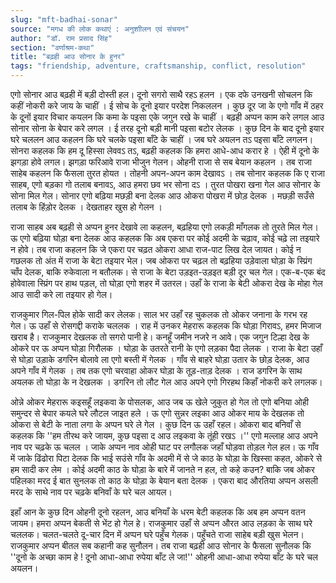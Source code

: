 ```yaml
---
slug: "mft-badhai-sonar"
source: "मगध की लोक कथाएं : अनुशाीलन एवं संचयन"
author: "डॉ. राम प्रसाद सिंह"
section: "वर्णाश्रम-कथा"
title: "बढ़ही आउ सोनार के हुनर"
tags: "friendship, adventure, craftsmanship, conflict, resolution"
---
```

एगो सोनार आउ बढ़ही में बड़ी दोस्ती हल। दूनो सगरो साथै रहऽ हलन । एक दफे उनखनी सोचलन कि कहीं नोकरी करे जाय के चाहीं । ई सोच के दूनो इयार परदेश निकललन । कुछ दूर जा के एगो गाँव में ठहर के दूनों इयार विचार कयलन कि कमा के पइसा एके जगुन रखे के चाहीं । बढ़ही अप्पन काम करे लगल आउ सोनार सोना के बेपार करे लगल । ई तरह दूनो बड़ी मानी पइसा बटोर लेलक । कुछ दिन के बाद दूनो इयार घरे चललन आउ कहलन कि घरे चलके पइसा बाँटे के चाहीं । जब घरे अयलन तऽ पइसा बाँटे लगलन। सोनरा कहलक कि हम दू हिस्सा लेववऽ तऽ, बढ़ही कहलक कि हमरा आधे-आध करार हे । ऐही में दूनो के झगड़ा होवे लगल।
झगड़ा फरिआवे राजा भीजुन गेलन। ओहनी राजा से सब बेयान कहलन । तब राजा साहेब कहलन कि फैसला तुरत होयत । तोहनी अपन-अपन काम देखावऽ । तब सोनार कहलक कि ए राजा साहब, एगो बड़का गो तलाब बनावऽ, आउ हमरा छव भर सोना दऽ । तुरत पोखरा खना गेल आउ सोनार के सोना मिल गेल। सोनार एगो बढ़िया मछड़ी बना देलक आउ ओकरा पोखरा में छोड़ देलक । मछड़ी सउँसे तलाब के हिंड़ोर देलक । देखताहर खुस हो गेलन ।
 
राजा साहब अब बढ़ही से अप्पन हुनर देखावे ला कहलन, बढ़हिया एगो लकड़ी माँगलक तो तुरते मिल गेल। ऊ एगो बढ़िया घोड़ा बना देलक आउ कहलक कि अब एकरा पर कोई अदमी के चढ़ाव, कोई चढ़े ला तइयारे न होवे। तब राजा कहलन कि जे एकरा पर चढ़त ओकरा आधा राज-पाट लिख देल जायत। कोई न गछलक तो अंत में राजा के बेटा तइयार भेल। जब ओकरा पर चढ़ल तो बढ़हिया उड़ेवाला घोड़ा के स्प्रिंग चाँप देलक, बाकि रुकेवाला न बतौलक। से राजा के बेटा उड़इत-उड़इत बड़ी दूर चल गेल। एक-ब-एक बंद होवेवाला स्प्रिंग पर हाथ पड़ल, तो घोड़ा एगो शहर में उतरल। उहाँ के राजा के बेटी ओकरा देख के मोहा गेल आउ सादी करे ला तइयार हो गेल। 

राजकुमार गिल-पिल होके सादी कर लेलक। साल भर उहाँ रह चुकलक तो ओकर जनाना के गरभ रह गेल। ऊ उहाँ से रोसगद्दी कराके चललक । राह में उनकर मेहरारू कहलक कि घोड़ा गिरावऽ, हमर मिजाज खराब है। राजकुमार देखलक तो सगरो पानी हे। कनहूँ जमीन नजरे न आवे। एक जगुन टिल्हा देख के ओकरे पर ऊ अप्पन घोड़ा गिरौलक । घोड़ा के उतरते रानी के एगो लड़का पैदा लेलक । राजा के बेटा उहाँ से घोड़ा उड़ाके डगरिन बोलावे ला एगो बस्ती में गेलक । गाँव से बाहरे घोड़ा उतार के छोड़ देलक, आउ अपने गाँव में गेलक । तब तक एगो चरवाहा ओकर घोड़ा के तूड़-ताड़ देलक । राज डगरिन के साथ अयलक तो घोड़ा के न देखलक । डगरिन तो लौट गेल आउ अपने एगो गिरहथ किहाँ नोकरी करे लगलक। 

ओन्ने ओकर मेहरारू कइसहूँ लइकवा के पोसलक, आउ जब ऊ खेले जुकुत हो गेल तो एगो बनिया ओही समुन्दर से बेपार कयले घरे लौटल जाइत हले । ऊ एगो सुन्नर लइका आउ ओकर माय के देखलक तो ओकरा से बेटी के नाता लगा के अप्पन घरे ले गेल । कुछ दिन ऊ उहाँ रहल। ओकरा बाद बनिवाँ से कहलक कि ''हम तीरथ करे जायम, कुछ पइसा द आउ लइकवा के तूंही रखऽ ।'' एगो मल्लाह आउ अपने नाव पर चढ़के ऊ चलल । जाके अप्पन नाव ओही घाट पर लगौलक जहाँ घोड़वा तोड़ल गेल हल। ऊ गाँव में जाके ढिंढोरा पिटा देलक कि भाई सउंसे गाँव के अदमी में से जे काठ के घोड़ा के खिस्सा कहत, ओकरे से हम सादी कर लेम । कोई अदमी काठ के घोड़ा के बारे में जानते न हल, तो कहे कउन? बाकि जब ओकर पहिलका मरद ई बात सुनलक तो काठ के घोड़ा के बेयान बता देलक । एकरा बाद औरतिया अप्पन असली मरद के साथे नाव पर चढ़के बनिवाँ के घरे चल आयल।
 
इहाँ आन के कुछ दिन ओहनी दूनो रहलन, आउ बनियाँ के धरम बेटी कहलक कि अब हम अप्पन वतन जायम। हमरा अप्पन बेकती से भेंट हो गेल हे। राजकुमार उहाँ से अप्पन औरत आउ लड़का के साथ घरे चललक। चलत-चलते दू-चार दिन में अप्पन घरे पहुँच गेलक। पहुँचते राजा साहेब बड़ी खुस भेलन। राजकुमार अप्पन बीतल सब कहानी कह सुनौलन। तब राजा बढ़ही आउ सोनार के फैसला सुनौलक कि ''दूनो के अच्छा काम हे ! दूनो आधा-आधा रुपेया बाँट ले जा!'' ओहनी आधा-आधा रुपेया बाँट के घरे चल अयलन।